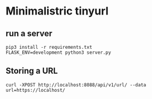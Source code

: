 # Minimalistric tinyurl

## run a server

```
pip3 install -r requirements.txt
FLASK_ENV=development python3 server.py
```

## Storing a URL

```
curl -XPOST http://localhost:8088/api/v1/url/ --data url=https://localhost/

```

